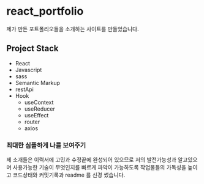 # react_portfolio

제가 만든 포트폴리오들을 소개하는 사이트를 만들었습니다.

## Project Stack

- React
- Javascript
- sass
- Semantic Markup
- restApi
- Hook
  - useContext
  - useReducer
  - useEffect
  - router
  - axios
  
  
 ### 최대한 심플하게 나를 보여주기
 
 제 소개들은 이력서에 고민과 수정끝에 완성되어 있으므로
 저의 발전가능성과 알고있으며 사용가능한 기술이 무엇인지를
 빠르게 파악이 가능하도록 
 작업물들의 가독성을 높이고 코드상태와 커밋기록과 readme 를 신경 썼습니다.
 
 
